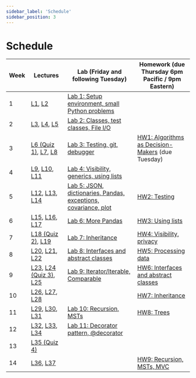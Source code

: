 ```yaml
---
sidebar_label: 'Schedule'
sidebar_position: 3
---
```


# Schedule

| Week | Lectures | Lab (Friday and following Tuesday) | Homework (due Thursday 6pm Pacific / 9pm Eastern) |
| ---- | -------- | ---------------------------------- | -------- |
| 1 | [L1](https://neu-pdi.github.io/cs2100-public-resources/lecture-notes/l1-intro-python1), [L2](https://neu-pdi.github.io/cs2100-public-resources/lecture-notes/l2-python2) | [Lab 1: Setup environment, small Python problems](https://github.com/neu-cs2100/cs2100-pg-handout-fa25-lab1) |  |
| 2 | [L3](https://neu-pdi.github.io/cs2100-public-resources/lecture-notes/l3-designing-classes), [L4](https://neu-pdi.github.io/cs2100-public-resources/lecture-notes/l4-using-objects), [L5](https://neu-pdi.github.io/cs2100-public-resources/lecture-notes/l5-review1) | [Lab 2: Classes, test classes, File I/O](https://github.com/neu-cs2100/cs2100-pg-handout-lab2) |  |
| 3 | [L6 (Quiz 1)](https://neu-pdi.github.io/cs2100-public-resources/lecture-notes/l6-quiz1), [L7](https://neu-pdi.github.io/cs2100-public-resources/lecture-notes/l7-ethics), [L8](https://neu-pdi.github.io/cs2100-public-resources/lecture-notes/l8-debugger-commandline-git) | [Lab 3: Testing, git, debugger](https://github.com/neu-cs2100/cs2100-pg-handout-lab3) | [HW1: Algorithms as Decision-Makers](https://github.com/neu-cs2100/fa25-hw1-algodecisionmakers-handout) (due Tuesday) |
| 4 | [L9](https://neu-pdi.github.io/cs2100-public-resources/lecture-notes/l9-visibility-immutability), [L10](https://neu-pdi.github.io/cs2100-public-resources/lecture-notes/l10-generics), [L11](https://neu-pdi.github.io/cs2100-public-resources/lecture-notes/l11-lists) | [Lab 4: Visibility, generics, using lists](https://github.com/neu-cs2100/cs2100-pg-handout-lab4) |  |
| 5 | [L12](https://neu-pdi.github.io/cs2100-public-resources/lecture-notes/l12-data-structures), [L13](https://neu-pdi.github.io/cs2100-public-resources/lecture-notes/l13-pandas-numpy), [L14](https://neu-pdi.github.io/cs2100-public-resources/lecture-notes/l14-statistics) | [Lab 5: JSON, dictionaries, Pandas, exceptions, covariance, plot](https://github.com/neu-cs2100/cs2100-pg-handout-lab5) | [HW2: Testing](https://github.com/neu-cs2100/fa25-hw2-testing-handout) |
| 6 | [L15](https://neu-pdi.github.io/cs2100-public-resources/lecture-notes/l15-design-data1), [L16](https://neu-pdi.github.io/cs2100-public-resources/lecture-notes/l16-design-data2), [L17](https://neu-pdi.github.io/cs2100-public-resources/lecture-notes/l17-review2) | [Lab 6: More Pandas](https://github.com/neu-cs2100/cs2100-pg-handout-lab6) | [HW3: Using lists](https://github.com/neu-cs2100/fa25-hw3-lists-handout) |
| 7 | [L18 (Quiz 2)](https://neu-pdi.github.io/cs2100-public-resources/lecture-notes/l18-quiz2), [L19](https://neu-pdi.github.io/cs2100-public-resources/lecture-notes/l19-inheritance1) | [Lab 7: Inheritance](https://github.com/neu-cs2100/cs2100-pg-handout-lab7) | [HW4: Visibility, privacy](https://github.com/neu-cs2100/fa25-hw4-reddit-privacy-handout) |
| 8 | [L20](https://neu-pdi.github.io/cs2100-public-resources/lecture-notes/l20-interfaces-abstract-classes), [L21](https://neu-pdi.github.io/cs2100-public-resources/lecture-notes/l21-inheritance2), [L22](https://neu-pdi.github.io/cs2100-public-resources/lecture-notes/l22-inheritance3) | [Lab 8: Interfaces and abstract classes](https://github.com/neu-cs2100/cs2100-pg-handout-lab8) | [HW5: Processing data](https://github.com/neu-cs2100/fa25-hw5-biometrics-handout) |
| 9 | [L23](https://neu-pdi.github.io/cs2100-public-resources/lecture-notes/l23-review3-technical-interviews), [L24 (Quiz 3)](https://neu-pdi.github.io/cs2100-public-resources/lecture-notes/l24-quiz3), [L25](https://neu-pdi.github.io/cs2100-public-resources/lecture-notes/l25-interfaces1) | [Lab 9: Iterator/Iterable, Comparable](https://github.com/neu-cs2100/cs2100-pg-handout-lab9) | [HW6: Interfaces and abstract classes](https://github.com/neu-cs2100/fa25-hw6-bias-bars-handout) |
| 10 | [L26](https://neu-pdi.github.io/cs2100-public-resources/lecture-notes/l26-interfaces2), [L27](https://neu-pdi.github.io/cs2100-public-resources/lecture-notes/l27-recursion), [L28](https://neu-pdi.github.io/cs2100-public-resources/lecture-notes/l28-trees) |  | [HW7: Inheritance](https://github.com/neu-cs2100/fa25-hw7-minecraft-handout) |
| 11 | [L29](https://neu-pdi.github.io/cs2100-public-resources/lecture-notes/l29-graphs), [L30](https://neu-pdi.github.io/cs2100-public-resources/lecture-notes/l30-mst), [L31](https://neu-pdi.github.io/cs2100-public-resources/lecture-notes/l31-strategy-observer-datapull) | [Lab 10: Recursion, MSTs](https://github.com/neu-cs2100/cs2100-pg-handout-lab10) | [HW8: Trees](https://github.com/neu-cs2100/fa25-hw8-trees-handout) |
| 12 | [L32](https://neu-pdi.github.io/cs2100-public-resources/lecture-notes/l32-decorator), [L33](https://neu-pdi.github.io/cs2100-public-resources/lecture-notes/l33-mvc1), [L34](https://neu-pdi.github.io/cs2100-public-resources/lecture-notes/l34-review4) | [Lab 11: Decorator pattern, @decorator](https://github.com/neu-cs2100/cs2100-pg-handout-lab11) |  |
| 13 | [L35 (Quiz 4)](https://neu-pdi.github.io/cs2100-public-resources/lecture-notes/l35-quiz4) |  |  |
| 14 | [L36](https://neu-pdi.github.io/cs2100-public-resources/lecture-notes/l36-mvc2), [L37](https://neu-pdi.github.io/cs2100-public-resources/lecture-notes/l37-review5) |  | [HW9: Recursion, MSTs, MVC](https://github.com/neu-cs2100/fa25-hw9-mst-handout) |

